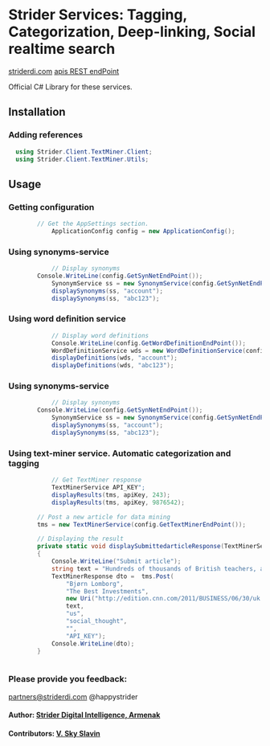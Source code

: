 # Strider Services: Tagging, Categorization, Deep-linking, Social realtime search
[striderdi.com](http://striderdi.com)
[apis REST endPoint](http://api.striderdi.com)

Official C# Library for these services.

## Installation

### Adding references
``` c#
  using Strider.Client.TextMiner.Client;
  using Strider.Client.TextMiner.Utils;
```

## Usage

### Getting configuration

``` c#
	    // Get the AppSettings section.
            ApplicationConfig config = new ApplicationConfig();
```

### Using synonyms-service

``` c#
            // Display synonyms
	    Console.WriteLine(config.GetSynNetEndPoint());
            SynonymService ss = new SynonymService(config.GetSynNetEndPoint());
            displaySynonyms(ss, "account");
            displaySynonyms(ss, "abc123");
```
### Using word definition service

``` c#
            // Display word definitions
            Console.WriteLine(config.GetWordDefinitionEndPoint());
            WordDefinitionService wds = new WordDefinitionService(config.GetWordDefinitionEndPoint());
            displayDefinitions(wds, "account");
            displayDefinitions(wds, "abc123");
```
### Using synonyms-service

``` c#
            // Display synonyms
	    Console.WriteLine(config.GetSynNetEndPoint());
            SynonymService ss = new SynonymService(config.GetSynNetEndPoint());
            displaySynonyms(ss, "account");
            displaySynonyms(ss, "abc123");
```
### Using text-miner service. Automatic categorization and tagging

``` c#
            // Get TextMiner response
            TextMinerService API_KEY";
            displayResults(tms, apiKey, 243);
            displayResults(tms, apiKey, 9876542);

	    // Post a new article for data mining
	    tms = new TextMinerService(config.GetTextMinerEndPoint());

	    // Displaying the result
        private static void displaySubmittedarticleResponse(TextMinerService tms)
        {
            Console.WriteLine("Submit article");
            string text = "Hundreds of thousands of British teachers, air traffic controllers, customs officers and other public sector workers went on strike Thursday, causing potential chaos for schoolchildren and travellers.";
            TextMinerResponse dto =  tms.Post(
                "Bjørn Lomborg", 
                "The Best Investments", 
                new Uri("http://edition.cnn.com/2011/BUSINESS/06/30/uk.strike/index.html?hpt=hp_t2"),
                text, 
                "us", 
                "social_thought", 
                "", 
                "API_KEY");
            Console.WriteLine(dto);
        }
	
```
### Please provide you feedback:
partners@striderdi.com
@happystrider


#### Author: [Strider Digital Intelligence, Armenak][0]
#### Contributors: [V. Sky Slavin](http://twitter.com/nakedslavin)

[0]: http://twitter.com/happystrider